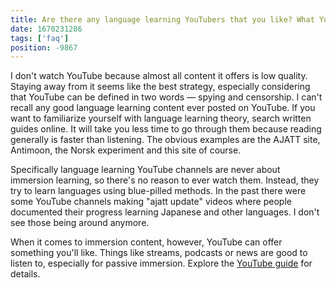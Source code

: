 ```yaml
---
title: Are there any language learning YouTubers that you like? What YouTubers do you like in general?
date: 1670231286
tags: ['faq']
position: -9867
---
```


I don't watch YouTube because almost all content it offers is low quality.
Staying away from it seems like the best strategy,
especially considering that YouTube can be defined in two words &mdash; spying and censorship.
I can't recall any good language learning content ever posted on YouTube.
If you want to familiarize yourself with language learning theory, search written guides online.
It will take you less time to go through them because reading generally is faster than listening.
The obvious examples are the AJATT site, Antimoon, the Norsk experiment and this site of course.

Specifically language learning YouTube channels are never about immersion learning,
so there's no reason to ever watch them.
Instead, they try to learn languages using blue-pilled methods.
In the past there were some YouTube channels making "ajatt update" videos
where people documented their progress learning Japanese and other languages.
I don't see those being around anymore.

When it comes to immersion content, however, YouTube can offer something you'll like.
Things like streams, podcasts or news are good to listen to, especially for passive immersion.
Explore the [YouTube guide](immersion-with-youtube.html) for details.
